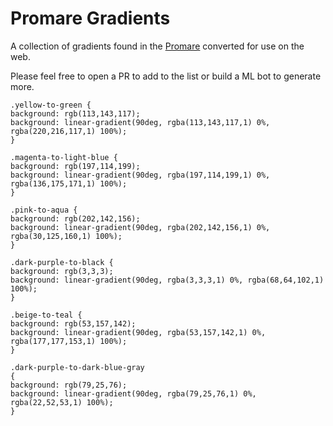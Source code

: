 # Promare Gradients
A collection of gradients found in the [Promare](https://en.wikipedia.org/wiki/Promare) converted for use on the web. 

Please feel free to open a PR to add to the list or build a ML bot to generate more.

```
.yellow-to-green {
background: rgb(113,143,117);
background: linear-gradient(90deg, rgba(113,143,117,1) 0%, rgba(220,216,117,1) 100%);
}

.magenta-to-light-blue {
background: rgb(197,114,199);
background: linear-gradient(90deg, rgba(197,114,199,1) 0%, rgba(136,175,171,1) 100%); 
}

.pink-to-aqua {
background: rgb(202,142,156);
background: linear-gradient(90deg, rgba(202,142,156,1) 0%, rgba(30,125,160,1) 100%);
}

.dark-purple-to-black {
background: rgb(3,3,3);
background: linear-gradient(90deg, rgba(3,3,3,1) 0%, rgba(68,64,102,1) 100%);
}

.beige-to-teal {
background: rgb(53,157,142);
background: linear-gradient(90deg, rgba(53,157,142,1) 0%, rgba(177,177,153,1) 100%);
} 

.dark-purple-to-dark-blue-gray
{
background: rgb(79,25,76);
background: linear-gradient(90deg, rgba(79,25,76,1) 0%, rgba(22,52,53,1) 100%);
}
```
